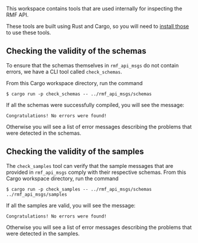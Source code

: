 This workspace contains tools that are used internally for inspecting the RMF API.

These tools are built using Rust and Cargo, so you will need to [install those](https://doc.rust-lang.org/cargo/getting-started/installation.html) to use these tools.

## Checking the validity of the schemas

To ensure that the schemas themselves in `rmf_api_msgs` do not contain errors, we have a CLI tool called `check_schemas`.

From this Cargo workspace directory, run the command

```
$ cargo run -p check_schemas -- ../rmf_api_msgs/schemas
```

If all the schemas were successfully compiled, you will see the message:

```
Congratulations! No errors were found!
```

Otherwise you will see a list of error messages describing the problems that were detected in the schemas.

## Checking the validity of the samples

The `check_samples` tool can verify that the sample messages that are provided in `rmf_api_msgs` comply with their respective schemas. From this Cargo workspace directory, run the command

```
$ cargo run -p check_samples -- ../rmf_api_msgs/schemas ../rmf_api_msgs/samples
```

If all the samples are valid, you will see the message:

```
Congratulations! No errors were found!
```

Otherwise you will see a list of error messages describing the problems that were detected in the samples.
